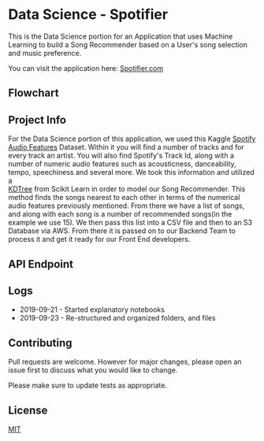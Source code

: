 # Data Science - Spotifier
This is the Data Science portion for an Application that uses Machine Learning to build a Song Recommender based on a User's song selection and music preference.

You can visit the application here: [Spotifier.com](http://spotifier.ml)

## Flowchart


## Project Info
For the Data Science portion of this application, we used this Kaggle [Spotify Audio Features](https://www.kaggle.com/tomigelo/spotify-audio-features) Dataset. Within it you will find a number of tracks and for every track an artist. You will also find Spotify's Track Id, along with a number of numeric audio features such as acousticness, danceability, tempo, speechiness and several more. We took this information and utilized a  
[KDTree](https://scikit-learn.org/stable/modules/generated/sklearn.neighbors.KDTree.html) from Scikit Learn in order to model our Song Recommender. This method finds the songs nearest to each other in terms of the numerical audio features previously mentioned. From there we have a list of songs, and along with each song is a number of recommended songs(in the example we use 15). We then pass this list into a CSV file and then to an S3 Database via AWS. From there it is passed on to our Backend Team to process it and get it ready for our Front End developers. 

## API Endpoint 



## Logs

- 2019-09-21 - Started explanatory notebooks
- 2019-09-23 - Re-structured and organized folders, and files

## Contributing
Pull requests are welcome. However for major changes, please open an issue first to discuss what you would like to change.

Please make sure to update tests as appropriate.

## License
[MIT](https://choosealicense.com/licenses/mit/)
